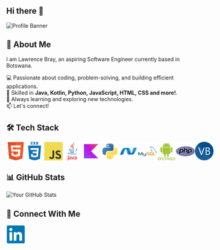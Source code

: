 ## Hi there 👋

<!--
**lawrencebray10/lawrencebray10** is a ✨ _special_ ✨ repository because its `README.md` (this file) appears on your GitHub profile.

Here are some ideas to get you started:

- 🔭 I’m currently working on ...
- 🌱 I’m currently learning ...
- 👯 I’m looking to collaborate on ...
- 🤔 I’m looking for help with ...
- 💬 Ask me about ...
- 📫 How to reach me: ...
- 😄 Pronouns: ...
- ⚡ Fun fact: ...
-->

![Profile Banner](https://your-image-url.com/banner.png)

## 🚀 About Me
I am Lawrence Bray, an aspiring Software Engineer currently based in Botswana.

💻 Passionate about coding, problem-solving, and building efficient applications.  
🚀 Skilled in **Java, Kotlin, Python, JavaScript, HTML, CSS and more!**.  
🔧 Always learning and exploring new technologies.  
📫 Let's connect!  
<!--- 🔭 I’m currently working on **[Your Project]**
- 🌱 I’m learning **[Technology/Skill]**
- 👯 I’m looking to collaborate on **[Open Source Projects]**
- 📫 How to reach me: **[your.email@example.com]**
- ⚡ Fun fact: **[Something interesting about you]**-->

## 🛠 Tech Stack

<div style="display: flex; justify-content: space-between;">
  <img src="https://raw.githubusercontent.com/devicons/devicon/master/icons/html5/html5-original.svg" width="50"/>
  <img src="https://github.com/devicons/devicon/blob/master/icons/css3/css3-plain-wordmark.svg" width="50"/>
  <img src="https://raw.githubusercontent.com/devicons/devicon/master/icons/javascript/javascript-original.svg" width="50"/>
  <img src="https://github.com/devicons/devicon/blob/master/icons/java/java-original-wordmark.svg" width="50"/>
  <img src="https://raw.githubusercontent.com/devicons/devicon/master/icons/kotlin/kotlin-original.svg" width="50"/>
  <img src="https://raw.githubusercontent.com/devicons/devicon/master/icons/python/python-original.svg" width="50"/>
  <img src="https://raw.githubusercontent.com/devicons/devicon/master/icons/dot-net/dot-net-original.svg" width="50"/>
  <img src="https://github.com/devicons/devicon/blob/master/icons/mysql/mysql-original-wordmark.svg" width="50"/>
  <img src="https://github.com/devicons/devicon/blob/master/icons/android/android-plain-wordmark.svg" width="50"/>
  <img src="https://github.com/devicons/devicon/blob/master/icons/php/php-original.svg" width="50"/>
  <img src="https://github.com/devicons/devicon/blob/master/icons/visualbasic/visualbasic-original.svg" width="50"/>
</div>


## 📊 GitHub Stats
![Your GitHub Stats](https://github-readme-stats.vercel.app/api?username=lawrencebray10&show_icons=true&theme=radical)

## 🔗 Connect With Me
<a href="https://www.linkedin.com/in/lawrence-bray-aa6ba9315" target="_blank">
    <img src="https://github.com/devicons/devicon/blob/master/icons/linkedin/linkedin-original.svg" width="50" alt="LinkedIn">
</a>




